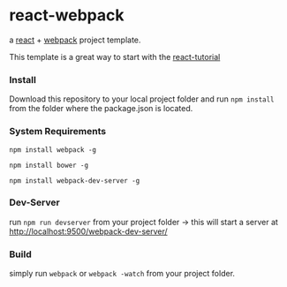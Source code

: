 react-webpack
=============

a [react](http://facebook.github.io/react/index.html) + [webpack](https://github.com/webpack/webpack)  project template.

This template is a great way to start with the [react-tutorial](http://facebook.github.io/react/docs/tutorial.html)


### Install
Download this repository to your local project folder and run
``` npm install ``` from the folder where the package.json is located.


### System Requirements

``` npm install webpack -g ```

``` npm install bower -g ```

``` npm install webpack-dev-server -g ```

### Dev-Server
run ``` npm run devserver ``` from your project folder -> this will start a server at [http://localhost:9500/webpack-dev-server/](http://localhost:9500/webpack-dev-server/)

### Build
simply run ``` webpack ``` or ``` webpack -watch ``` from your project folder.











